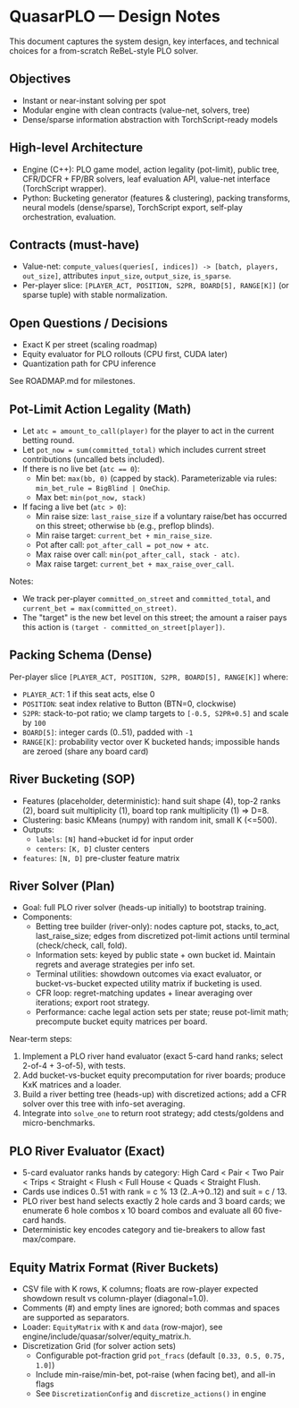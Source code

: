# QuasarPLO — Design Notes

This document captures the system design, key interfaces, and technical choices for a from-scratch ReBeL-style PLO solver.

## Objectives
- Instant or near-instant solving per spot
- Modular engine with clean contracts (value-net, solvers, tree)
- Dense/sparse information abstraction with TorchScript-ready models

## High-level Architecture
- Engine (C++): PLO game model, action legality (pot-limit), public tree, CFR/DCFR + FP/BR solvers, leaf evaluation API, value-net interface (TorchScript wrapper).
- Python: Bucketing generator (features & clustering), packing transforms, neural models (dense/sparse), TorchScript export, self-play orchestration, evaluation.

## Contracts (must-have)
- Value-net: `compute_values(queries[, indices]) -> [batch, players, out_size]`, attributes `input_size`, `output_size`, `is_sparse`.
- Per-player slice: `[PLAYER_ACT, POSITION, S2PR, BOARD[5], RANGE[K]]` (or sparse tuple) with stable normalization.

## Open Questions / Decisions
- Exact K per street (scaling roadmap)
- Equity evaluator for PLO rollouts (CPU first, CUDA later)
- Quantization path for CPU inference

See ROADMAP.md for milestones.

## Pot-Limit Action Legality (Math)
- Let `atc = amount_to_call(player)` for the player to act in the current betting round.
- Let `pot_now = sum(committed_total)` which includes current street contributions (uncalled bets included).
- If there is no live bet (`atc == 0`):
  - Min bet: `max(bb, 0)` (capped by stack). Parameterizable via rules: `min_bet_rule = BigBlind | OneChip`.
  - Max bet: `min(pot_now, stack)`
- If facing a live bet (`atc > 0`):
  - Min raise size: `last_raise_size` if a voluntary raise/bet has occurred on this street; otherwise `bb` (e.g., preflop blinds).
  - Min raise target: `current_bet + min_raise_size`.
  - Pot after call: `pot_after_call = pot_now + atc`.
  - Max raise over call: `min(pot_after_call, stack - atc)`.
  - Max raise target: `current_bet + max_raise_over_call`.

Notes:
- We track per-player `committed_on_street` and `committed_total`, and `current_bet = max(committed_on_street)`.
- The "target" is the new bet level on this street; the amount a raiser pays this action is `(target - committed_on_street[player])`.

## Packing Schema (Dense)
Per-player slice `[PLAYER_ACT, POSITION, S2PR, BOARD[5], RANGE[K]]` where:
- `PLAYER_ACT`: 1 if this seat acts, else 0
- `POSITION`: seat index relative to Button (BTN=0, clockwise)
- `S2PR`: stack-to-pot ratio; we clamp targets to `[-0.5, S2PR+0.5]` and scale by `100`
- `BOARD[5]`: integer cards (0..51), padded with `-1`
- `RANGE[K]`: probability vector over K bucketed hands; impossible hands are zeroed (share any board card)

## River Bucketing (SOP)
- Features (placeholder, deterministic): hand suit shape (4), top-2 ranks (2), board suit multiplicity (1), board top rank multiplicity (1) => D=8.
- Clustering: basic KMeans (numpy) with random init, small K (<=500).
- Outputs:
  - `labels`: `[N]` hand→bucket id for input order
  - `centers`: `[K, D]` cluster centers
- `features`: `[N, D]` pre-cluster feature matrix

## River Solver (Plan)
- Goal: full PLO river solver (heads-up initially) to bootstrap training.
- Components:
  - Betting tree builder (river-only): nodes capture pot, stacks, to_act, last_raise_size; edges from discretized pot-limit actions until terminal (check/check, call, fold).
  - Information sets: keyed by public state + own bucket id. Maintain regrets and average strategies per info set.
  - Terminal utilities: showdown outcomes via exact evaluator, or bucket-vs-bucket expected utility matrix if bucketing is used.
  - CFR loop: regret-matching updates + linear averaging over iterations; export root strategy.
  - Performance: cache legal action sets per state; reuse pot-limit math; precompute bucket equity matrices per board.

Near-term steps:
1) Implement a PLO river hand evaluator (exact 5-card hand ranks; select 2-of-4 + 3-of-5), with tests.
2) Add bucket-vs-bucket equity precomputation for river boards; produce KxK matrices and a loader.
3) Build a river betting tree (heads-up) with discretized actions; add a CFR solver over this tree with info-set averaging.
4) Integrate into `solve_one` to return root strategy; add ctests/goldens and micro-benchmarks.

## PLO River Evaluator (Exact)
- 5-card evaluator ranks hands by category: High Card < Pair < Two Pair < Trips < Straight < Flush < Full House < Quads < Straight Flush.
- Cards use indices 0..51 with rank = c % 13 (2..A→0..12) and suit = c / 13.
- PLO river best hand selects exactly 2 hole cards and 3 board cards; we enumerate 6 hole combos x 10 board combos and evaluate all 60 five-card hands.
- Deterministic key encodes category and tie-breakers to allow fast max/compare.

## Equity Matrix Format (River Buckets)
- CSV file with K rows, K columns; floats are row-player expected showdown result vs column-player (diagonal=1.0).
- Comments (#) and empty lines are ignored; both commas and spaces are supported as separators.
- Loader: `EquityMatrix` with `K` and `data` (row-major), see engine/include/quasar/solver/equity_matrix.h.
- Discretization Grid (for solver action sets)
  - Configurable pot-fraction grid `pot_fracs` (default `[0.33, 0.5, 0.75, 1.0]`)
  - Include min-raise/min-bet, pot-raise (when facing bet), and all-in flags
  - See `DiscretizationConfig` and `discretize_actions()` in engine
